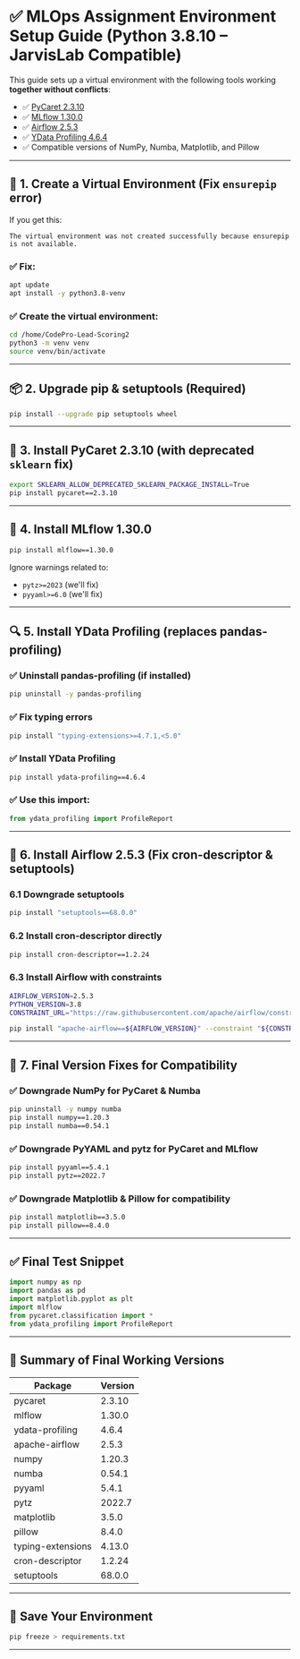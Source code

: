# ✅ MLOps Assignment Environment Setup Guide (Python 3.8.10 – JarvisLab Compatible)

This guide sets up a virtual environment with the following tools working **together without conflicts**:

- ✅ [PyCaret 2.3.10](https://pycaret.gitbook.io/docs/)
- ✅ [MLflow 1.30.0](https://mlflow.org/)
- ✅ [Airflow 2.5.3](https://airflow.apache.org/)
- ✅ [YData Profiling 4.6.4](https://github.com/ydataai/ydata-profiling)
- ✅ Compatible versions of NumPy, Numba, Matplotlib, and Pillow

---

## 📁 1. Create a Virtual Environment (Fix `ensurepip` error)

If you get this:
```
The virtual environment was not created successfully because ensurepip is not available.
```

### ✅ Fix:
```bash
apt update
apt install -y python3.8-venv
```

### ✅ Create the virtual environment:
```bash
cd /home/CodePro-Lead-Scoring2
python3 -m venv venv
source venv/bin/activate
```

---

## 📦 2. Upgrade pip & setuptools (Required)
```bash
pip install --upgrade pip setuptools wheel
```

---

## 🧠 3. Install PyCaret 2.3.10 (with deprecated `sklearn` fix)

```bash
export SKLEARN_ALLOW_DEPRECATED_SKLEARN_PACKAGE_INSTALL=True
pip install pycaret==2.3.10
```

---

## 🚀 4. Install MLflow 1.30.0

```bash
pip install mlflow==1.30.0
```

Ignore warnings related to:
- `pytz>=2023` (we'll fix)
- `pyyaml>=6.0` (we'll fix)

---

## 🔍 5. Install YData Profiling (replaces pandas-profiling)

### ✅ Uninstall pandas-profiling (if installed)
```bash
pip uninstall -y pandas-profiling
```

### ✅ Fix typing errors
```bash
pip install "typing-extensions>=4.7.1,<5.0"
```

### ✅ Install YData Profiling
```bash
pip install ydata-profiling==4.6.4
```

### ✅ Use this import:
```python
from ydata_profiling import ProfileReport
```

---

## 🛫 6. Install Airflow 2.5.3 (Fix cron-descriptor & setuptools)

### 6.1 Downgrade setuptools
```bash
pip install "setuptools==68.0.0"
```

### 6.2 Install cron-descriptor directly
```bash
pip install cron-descriptor==1.2.24
```

### 6.3 Install Airflow with constraints
```bash
AIRFLOW_VERSION=2.5.3
PYTHON_VERSION=3.8
CONSTRAINT_URL="https://raw.githubusercontent.com/apache/airflow/constraints-${AIRFLOW_VERSION}/constraints-${PYTHON_VERSION}.txt"

pip install "apache-airflow==${AIRFLOW_VERSION}" --constraint "${CONSTRAINT_URL}" --no-cache-dir
```

---

## 🧬 7. Final Version Fixes for Compatibility

### ✅ Downgrade NumPy for PyCaret & Numba
```bash
pip uninstall -y numpy numba
pip install numpy==1.20.3
pip install numba==0.54.1
```

### ✅ Downgrade PyYAML and pytz for PyCaret and MLflow
```bash
pip install pyyaml==5.4.1
pip install pytz==2022.7
```

### ✅ Downgrade Matplotlib & Pillow for compatibility
```bash
pip install matplotlib==3.5.0
pip install pillow==8.4.0
```

---

## ✅ Final Test Snippet

```python
import numpy as np
import pandas as pd
import matplotlib.pyplot as plt
import mlflow
from pycaret.classification import *
from ydata_profiling import ProfileReport
```

---

## 📌 Summary of Final Working Versions

| Package             | Version    |
|---------------------|------------|
| pycaret             | 2.3.10     |
| mlflow              | 1.30.0     |
| ydata-profiling     | 4.6.4      |
| apache-airflow      | 2.5.3      |
| numpy               | 1.20.3     |
| numba               | 0.54.1     |
| pyyaml              | 5.4.1      |
| pytz                | 2022.7     |
| matplotlib          | 3.5.0      |
| pillow              | 8.4.0      |
| typing-extensions   | 4.13.0     |
| cron-descriptor     | 1.2.24     |
| setuptools          | 68.0.0     |

---

## 🧪 Save Your Environment
```bash
pip freeze > requirements.txt
```

---
